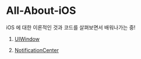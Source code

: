 # All-About-iOS

iOS 에 대한 이론적인 것과 코드를 살펴보면서 배워나가는 중! 

1. [UIWindow](https://playground-coding.tistory.com/82)

2. [NotificationCenter](https://playground-coding.tistory.com/83)
